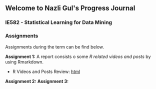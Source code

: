 ## Welcome to Nazli Gul's Progress Journal
### IE582 - Statistical Learning for Data Mining


### Assignments
Assignments during the term can be find below.<br>

**Assignment 1:**  A report consists o some *R related videos and posts* by using Rmarkdown. 

- R Videos and Posts Review: [html](https://pjournal.github.io/boun01-NazliGul/Assignment-1-RmarkdownFile_.html)<br>

**Assignment 2:** 
**Assignment 3:** 
  

